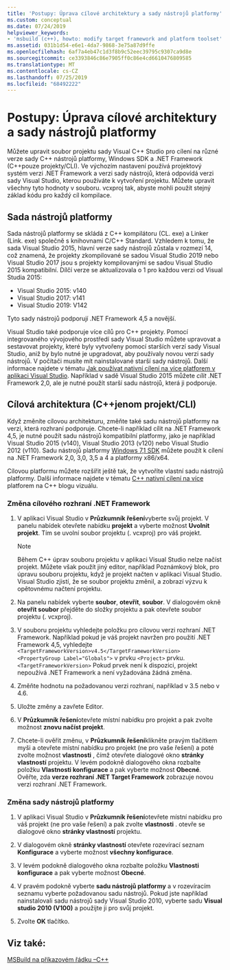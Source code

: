 ```yaml
---
title: 'Postupy: Úprava cílové architektury a sady nástrojů platformy'
ms.custom: conceptual
ms.date: 07/24/2019
helpviewer_keywords:
- 'msbuild (c++), howto: modify target framework and platform toolset'
ms.assetid: 031b1d54-e6e1-4da7-9868-3e75a87d9ffe
ms.openlocfilehash: 6af7a4eb47c1d3f8b9c52eec39795c9307ca9d8e
ms.sourcegitcommit: ce3393846c86e7905ff0c86e4cd6610476809585
ms.translationtype: MT
ms.contentlocale: cs-CZ
ms.lasthandoff: 07/25/2019
ms.locfileid: "68492222"
---
```

# <a name="how-to-modify-the-target-framework-and-platform-toolset"></a>Postupy: Úprava cílové architektury a sady nástrojů platformy

Můžete upravit soubor projektu sady Visual C++ Studio pro cílení na různé verze sady C++ nástrojů platformy, Windows SDK a .NET Framework (C++pouze projekty/CLI). Ve výchozím nastavení používá projektový systém verzi .NET Framework a verzi sady nástrojů, která odpovídá verzi sady Visual Studio, kterou používáte k vytvoření projektu. Můžete upravit všechny tyto hodnoty v souboru. vcxproj tak, abyste mohli použít stejný základ kódu pro každý cíl kompilace.

## <a name="platform-toolset"></a>Sada nástrojů platformy

Sada nástrojů platformy se skládá z C++ kompilátoru (CL. exe) a Linker (Link. exe) společně s knihovnami C/C++ Standard. Vzhledem k tomu, že sada Visual Studio 2015, hlavní verze sady nástrojů zůstala v rozmezí 14, což znamená, že projekty zkompilované se sadou Visual Studio 2019 nebo Visual Studio 2017 jsou s projekty kompilovanými se sadou Visual Studio 2015 kompatibilní. Dílčí verze se aktualizovala o 1 pro každou verzi od Visual Studia 2015:

- Visual Studio 2015: v140
- Visual Studio 2017: v141
- Visual Studio 2019: V142

Tyto sady nástrojů podporují .NET Framework 4,5 a novější.

Visual Studio také podporuje více cílů pro C++ projekty. Pomocí integrovaného vývojového prostředí sady Visual Studio můžete upravovat a sestavovat projekty, které byly vytvořeny pomocí starších verzí sady Visual Studio, aniž by bylo nutné je upgradovat, aby používaly novou verzi sady nástrojů. V počítači musíte mít nainstalované starší sady nástrojů. Další informace najdete v tématu [Jak používat nativní cílení na více platforem v aplikaci Visual Studio](../porting/use-native-multi-targeting.md). Například v sadě Visual Studio 2015 můžete *cílit* .NET Framework 2,0, ale je nutné použít starší sadu nástrojů, která ji podporuje.

## <a name="target-framework-ccli-project-only"></a>Cílová architektura (C++jenom projekt/CLI)

Když změníte cílovou architekturu, změňte také sadu nástrojů platformy na verzi, která rozhraní podporuje. Chcete-li například cílit na .NET Framework 4,5, je nutné použít sadu nástrojů kompatibilní platformy, jako je například Visual Studio 2015 (v140), Visual Studio 2013 (v120) nebo Visual Studio 2012 (v110). Sadu nástrojů platformy [Windows 7,1 SDK](https://www.microsoft.com/en-us/download/details.aspx?id=8279) můžete použít k cílení na .NET Framework 2,0, 3,0, 3,5 a 4 a platformy x86/x64.

Cílovou platformu můžete rozšířit ještě tak, že vytvoříte vlastní sadu nástrojů platformy. Další informace najdete v tématu [ C++ nativní cílení na více](https://blogs.msdn.microsoft.com/vcblog/2009/12/08/c-native-multi-targeting/) platforem na C++ blogu vizuálu.

### <a name="to-change-the-target-framework"></a>Změna cílového rozhraní .NET Framework

1. V aplikaci Visual Studio v **Průzkumník řešení**vyberte svůj projekt. V panelu nabídek otevřete nabídku **projekt** a vyberte možnost **Uvolnit projekt**. Tím se uvolní soubor projektu (. vcxproj) pro váš projekt.

   > [!NOTE]
   >  Během C++ úprav souboru projektu v aplikaci Visual Studio nelze načíst projekt. Můžete však použít jiný editor, například Poznámkový blok, pro úpravu souboru projektu, když je projekt načten v aplikaci Visual Studio. Visual Studio zjistí, že se soubor projektu změnil, a zobrazí výzvu k opětovnému načtení projektu.

1. Na panelu nabídek vyberte **soubor**, **otevřít**, **soubor**. V dialogovém okně **otevřít soubor** přejděte do složky projektu a pak otevřete soubor projektu (. vcxproj).

1. V souboru projektu vyhledejte položku pro cílovou verzi rozhraní .NET Framework. Například pokud je váš projekt navržen pro použití .NET Framework 4,5, vyhledejte `<TargetFrameworkVersion>v4.5</TargetFrameworkVersion>` `<PropertyGroup Label="Globals">` v prvku `<Project>` prvku. `<TargetFrameworkVersion>` Pokud prvek není k dispozici, projekt nepoužívá .NET Framework a není vyžadována žádná změna.

1. Změňte hodnotu na požadovanou verzi rozhraní, například v 3.5 nebo v 4.6.

1. Uložte změny a zavřete Editor.

1. V **Průzkumník řešení**otevřete místní nabídku pro projekt a pak zvolte možnost **znovu načíst projekt**.

1. Chcete-li ověřit změnu, v **Průzkumník řešení**klikněte pravým tlačítkem myši a otevřete místní nabídku pro projekt (ne pro vaše řešení) a poté zvolte možnost **vlastnosti** , čímž otevřete dialogové okno **stránky vlastností** projektu. V levém podokně dialogového okna rozbalte položku **Vlastnosti konfigurace** a pak vyberte možnost **Obecné**. Ověřte, zda **verze rozhraní .NET Target Framework** zobrazuje novou verzi rozhraní .NET Framework.

### <a name="to-change-the-platform-toolset"></a>Změna sady nástrojů platformy

1. V aplikaci Visual Studio v **Průzkumník řešení**otevřete místní nabídku pro váš projekt (ne pro vaše řešení) a pak zvolte **vlastnosti** . otevře se dialogové okno **stránky vlastností** projektu.

1. V dialogovém okně **stránky vlastností** otevřete rozevírací seznam **Konfigurace** a vyberte možnost **všechny konfigurace**.

1. V levém podokně dialogového okna rozbalte položku **Vlastnosti konfigurace** a pak vyberte možnost **Obecné**.

1. V pravém podokně vyberte **sadu nástrojů platformy** a v rozevíracím seznamu vyberte požadovanou sadu nástrojů. Pokud jste například nainstalovali sadu nástrojů sady Visual Studio 2010, vyberte sadu **Visual studio 2010 (V100)** a použijte ji pro svůj projekt.

1. Zvolte **OK** tlačítko.

## <a name="see-also"></a>Viz také:

[MSBuild na příkazovém řádku –C++](msbuild-visual-cpp.md)
